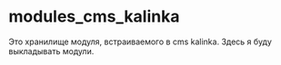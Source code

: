 # modules_cms_kalinka
Это хранилище модуля, встраиваемого в cms kalinka. Здесь я буду выкладывать модули. 
